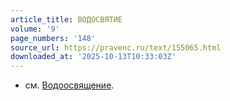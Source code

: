 ```yaml
---
article_title: ВОДОСВЯТИЕ
volume: '9'
page_numbers: '148'
source_url: https://pravenc.ru/text/155065.html
downloaded_at: '2025-10-13T10:33:03Z'
---
```


- см. [Водоосвящение](https://pravenc.ru/text/Водоосвящение.html).
